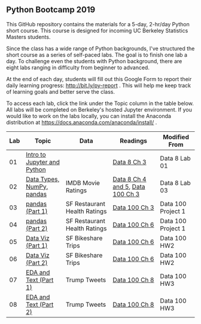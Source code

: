 ## Python Bootcamp 2019

This GitHub repository contains the materials for a 5-day, 2-hr/day Python
short course. This course is designed for incoming UC Berkeley Statistics
Masters students.

Since the class has a wide range of Python backgrounds, I've structured the
short course as a series of self-paced labs. The goal is to finish one lab a
day. To challenge even the students with Python background, there are eight
labs ranging in difficulty from beginner to advanced.

At the end of each day, students will fill out this Google Form to report their
daily learning progress: http://bit.ly/py-report . This will help me keep track
of learning goals and better serve the class.

To access each lab, click the link under the Topic column in the table below.
All labs will be completed on Berkeley's hosted Jupyter environment. If you
would like to work on the labs locally, you can install the Anaconda
distribution at https://docs.anaconda.com/anaconda/install/ .

| Lab | Topic                                 | Data                         | Readings                                                   | Modified From      |
| --- | ------------------------------------- | ---------------------------- | ---------------------------------------------------------- | ------------------ |
| 01  | [Intro to Jupyter and Python ][lab01] |                              | [Data 8 Ch 3][data8ch3]                                    | Data 8 Lab 01      |
| 02  | [Data Types, NumPy, pandas ][lab02]   | IMDB Movie Ratings           | [Data 8 Ch 4 and 5][data8ch4], [Data 100 Ch 3][data100ch3] | Data 8 Lab 03      |
| 03  | [pandas (Part 1) ][lab03]             | SF Restaurant Health Ratings | [Data 100 Ch 3][data100ch3]                                | Data 100 Project 1 |
| 04  | [pandas (Part 2) ][lab04]             | SF Restaurant Health Ratings | [Data 100 Ch 6][data100ch6]                                | Data 100 Project 1 |
| 05  | [Data Viz (Part 1) ][lab05]           | SF Bikeshare Trips           | [Data 100 Ch 6][data100ch6]                                | Data 100 HW2       |
| 06  | [Data Viz (Part 2) ][lab06]           | SF Bikeshare Trips           | [Data 100 Ch 6][data100ch6]                                | Data 100 HW2       |
| 07  | [EDA and Text (Part 1) ][lab07]       | Trump Tweets                 | [Data 100 Ch 8][data100ch8]                                | Data 100 HW3       |
| 08  | [EDA and Text (Part 2) ][lab08]       | Trump Tweets                 | [Data 100 Ch 8][data100ch8]                                | Data 100 HW3       |

[data8ch3]: https://www.inferentialthinking.com/chapters/03/programming-in-python.html
[data8ch4]: https://www.inferentialthinking.com/chapters/04/Data_Types.html
[data100ch3]: https://www.textbook.ds100.org/ch/03/pandas_intro.html
[data100ch6]: https://www.textbook.ds100.org/ch/06/viz_intro.html
[data100ch8]: https://www.textbook.ds100.org/ch/08/text_intro.html
[lab01]: http://datahub.berkeley.edu/hub/user-redirect/git-sync?repo=https://github.com/SamLau95/python-bootcamp-2019&subPath=lab01/
[lab02]: http://datahub.berkeley.edu/hub/user-redirect/git-sync?repo=https://github.com/SamLau95/python-bootcamp-2019&subPath=lab02/
[lab03]: http://datahub.berkeley.edu/hub/user-redirect/git-sync?repo=https://github.com/SamLau95/python-bootcamp-2019&subPath=lab03/
[lab04]: http://datahub.berkeley.edu/hub/user-redirect/git-sync?repo=https://github.com/SamLau95/python-bootcamp-2019&subPath=lab04/
[lab05]: http://datahub.berkeley.edu/hub/user-redirect/git-sync?repo=https://github.com/SamLau95/python-bootcamp-2019&subPath=lab05/
[lab06]: http://datahub.berkeley.edu/hub/user-redirect/git-sync?repo=https://github.com/SamLau95/python-bootcamp-2019&subPath=lab06/
[lab07]: http://datahub.berkeley.edu/hub/user-redirect/git-sync?repo=https://github.com/SamLau95/python-bootcamp-2019&subPath=lab07/
[lab08]: http://datahub.berkeley.edu/hub/user-redirect/git-sync?repo=https://github.com/SamLau95/python-bootcamp-2019&subPath=lab08/
